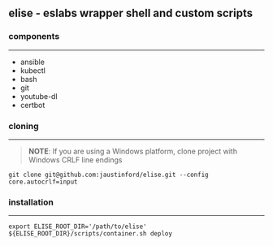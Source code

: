 ## elise - eslabs wrapper shell and custom scripts

### components
---
- ansible
- kubectl
- bash
- git
- youtube-dl
- certbot

### cloning
---
> **NOTE**: If you are using a Windows platform, clone project with Windows CRLF line endings
```
git clone git@github.com:jaustinford/elise.git --config core.autocrlf=input
```

### installation
---
```
export ELISE_ROOT_DIR='/path/to/elise'
${ELISE_ROOT_DIR}/scripts/container.sh deploy
```
